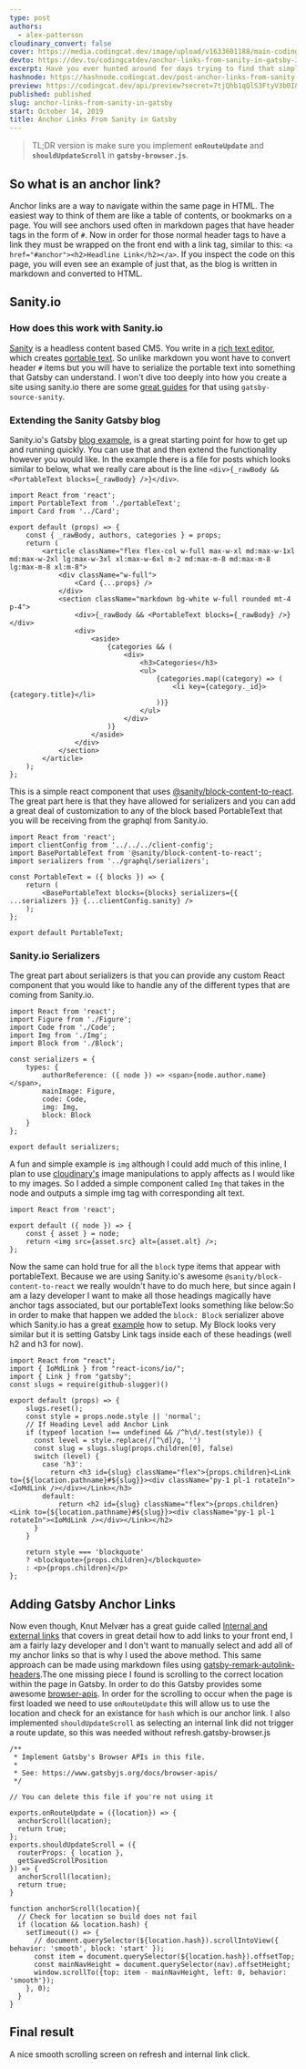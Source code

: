 ```yaml
---
type: post
authors:
  - alex-patterson
cloudinary_convert: false
cover: https://media.codingcat.dev/image/upload/v1633601188/main-codingcatdev-photo/lxr4hrhmfxa3rb4bilsf.png
devto: https://dev.to/codingcatdev/anchor-links-from-sanity-in-gatsby-320n
excerpt: Have you ever hunted around for days trying to find that simple package for adding anchor links to your Gatsby blog? It is easier than you might think, and you don't need a package!
hashnode: https://hashnode.codingcat.dev/post-anchor-links-from-sanity-in-gatsby
preview: https://codingcat.dev/api/preview?secret=7tjQhb1qQlS3FtyV3b0I&selectionType=post&selectionSlug=anchor-links-from-sanity-in-gatsby&_id=b4f07492416943ec8640a882f085b31d
published: published
slug: anchor-links-from-sanity-in-gatsby
start: October 14, 2019
title: Anchor Links From Sanity in Gatsby
---
```


> TL;DR version is make sure you implement **`onRouteUpdate`** and **`shouldUpdateScroll`** in **`gatsby-browser.js`**.

## So what is an anchor link?

Anchor links are a way to navigate within the same page in HTML. The easiest way to think of them are like a table of contents, or bookmarks on a page. You will see anchors used often in markdown pages that have header tags in the form of `#`. Now in order for those normal header tags to have a link they must be wrapped on the front end with a link tag, similar to this: `<a href="#anchor"><h2>Headline Link</h2></a>`. If you inspect the code on this page, you will even see an example of just that, as the blog is written in markdown and converted to HTML.

## Sanity.io

### How does this work with Sanity.io

[Sanity](https://www.sanity.io/) is a headless content based CMS. You write in a [rich text editor](https://www.sanity.io/docs/what-you-need-to-know-about-block-text), which creates [portable text](https://www.portabletext.org/). So unlike markdown you wont have to convert header `#` items but you will have to serialize the portable text into something that Gatsby can understand. I won't dive too deeply into how you create a site using sanity.io there are some [great guides](https://www.gatsbyjs.org/packages/gatsby-source-sanity/?=sanity#gatsby-source-sanity) for that using `gatsby-source-sanity`.

### Extending the Sanity Gatsby blog

Sanity.io's Gatsby [blog example](https://www.sanity.io/guides/the-blog-template), is a great starting point for how to get up and running quickly. You can use that and then extend the functionality however you would like. In the example there is a file for posts which looks similar to below, what we really care about is the line `<div>{_rawBody && <PortableText blocks={_rawBody} />}</div>`.

```tsx
import React from 'react';
import PortableText from './portableText';
import Card from '../Card';

export default (props) => {
	const { _rawBody, authors, categories } = props;
	return (
		<article className="flex flex-col w-full max-w-xl md:max-w-1xl md:max-w-2xl lg:max-w-3xl xl:max-w-6xl m-2 md:max-m-8 md:max-m-8 lg:max-m-8 xl:m-8">
			<div className="w-full">
				<Card {...props} />
			</div>
			<section className="markdown bg-white w-full rounded mt-4 p-4">
				<div>{_rawBody && <PortableText blocks={_rawBody} />}</div>
				<div>
					<aside>
						{categories && (
							<div>
								<h3>Categories</h3>
								<ul>
									{categories.map((category) => (
										<li key={category._id}>{category.title}</li>
									))}
								</ul>
							</div>
						)}
					</aside>
				</div>
			</section>
		</article>
	);
};
```

This is a simple react component that uses [@sanity/block-content-to-react](https://github.com/sanity-io/block-content-to-react). The great part here is that they have allowed for serializers and you can add a great deal of customization to any of the block based PortableText that you will be receiving from the graphql from Sanity.io.

```tsx
import React from 'react';
import clientConfig from '../../../client-config';
import BasePortableText from '@sanity/block-content-to-react';
import serializers from '../graphql/serializers';

const PortableText = ({ blocks }) => {
	return (
		<BasePortableText blocks={blocks} serializers={{ ...serializers }} {...clientConfig.sanity} />
	);
};

export default PortableText;
```

### Sanity.io Serializers

The great part about serializers is that you can provide any custom React component that you would like to handle any of the different types that are coming from Sanity.io.

```tsx
import React from 'react';
import Figure from './Figure';
import Code from './Code';
import Img from './Img';
import Block from './Block';

const serializers = {
	types: {
		authorReference: ({ node }) => <span>{node.author.name}</span>,
		mainImage: Figure,
		code: Code,
		img: Img,
		block: Block
	}
};

export default serializers;
```

A fun and simple example is `img` although I could add much of this inline, I plan to use [cloudinary's](http://cloudinary.com/) image manipulations to apply affects as I would like to my images. So I added a simple component called `Img` that takes in the node and outputs a simple img tag with corresponding alt text.

```tsx
import React from 'react';

export default ({ node }) => {
	const { asset } = node;
	return <img src={asset.src} alt={asset.alt} />;
};
```

Now the same can hold true for all the `block` type items that appear with portableText. Because we are using Sanity.io's awesome `@sanity/block-content-to-react` we really wouldn't have to do much here, but since again I am a lazy developer I want to make all those headings magically have anchor tags associated, but our portableText looks something like below:So in order to make that happen we added the `block: Block` serializer above which Sanity.io has a great [example](https://github.com/sanity-io/block-content-to-react#customizing-default-serializer-for-block-type) how to setup. My Block looks very similar but it is setting Gatsby Link tags inside each of these headings (well h2 and h3 for now).

```tsx
import React from "react";
import { IoMdLink } from "react-icons/io/";
import { Link } from "gatsby";
const slugs = require(github-slugger)()

export default (props) => {
    slugs.reset();
    const style = props.node.style || 'normal';
    // If Heading Level add Anchor Link
    if (typeof location !== undefined && /^h\d/.test(style)) {
      const level = style.replace(/[^\d]/g, '')
      const slug = slugs.slug(props.children[0], false)
      switch (level) {
        case 'h3':
          return <h3 id={slug} className="flex">{props.children}<Link to={${location.pathname}#${slug}}><div className="py-1 pl-1 rotateIn"><IoMdLink /></div></Link></h3>
        default:
            return <h2 id={slug} className="flex">{props.children}<Link to={${location.pathname}#${slug}}><div className="py-1 pl-1 rotateIn"><IoMdLink /></div></Link></h2>
      }
    }

    return style === 'blockquote'
    ? <blockquote>{props.children}</blockquote>
    : <p>{props.children}</p>
};

```

## Adding Gatsby Anchor Links

Now even though, Knut Melvær has a great guide called [Internal and external links](https://www.sanity.io/guides/portable-text-internal-and-external-links) that covers in great detail how to add links to your front end, I am a fairly lazy developer and I don't want to manually select and add all of my anchor links so that is why I used the above method. This same approach can be made using markdown files using [gatsby-remark-autolink-headers](https://www.gatsbyjs.org/packages/gatsby-remark-autolink-headers/?=remark).The one missing piece I found is scrolling to the correct location within the page in Gatsby. In order to do this Gatsby provides some awesome [browser-apis](https://www.gatsbyjs.org/docs/browser-apis/). In order for the scrolling to occur when the page is first loaded we need to use `onRouteUpdate` this will allow us to use the location and check for an existance for `hash` which is our anchor link. I also implemented `shouldUpdateScroll` as selecting an internal link did not trigger a route update, so this was needed without refresh.gatsby-browser.js

```tsx
/**
 * Implement Gatsby's Browser APIs in this file.
 *
 * See: https://www.gatsbyjs.org/docs/browser-apis/
 */

// You can delete this file if you're not using it

exports.onRouteUpdate = ({location}) => {
  anchorScroll(location);
  return true;
};
exports.shouldUpdateScroll = ({
  routerProps: { location },
  getSavedScrollPosition
}) => {
  anchorScroll(location);
  return true;
}

function anchorScroll(location){
  // Check for location so build does not fail
  if (location && location.hash) {
    setTimeout(() => {
      // document.querySelector(${location.hash}).scrollIntoView({ behavior: 'smooth', block: 'start' });
      const item = document.querySelector(${location.hash}).offsetTop;
      const mainNavHeight = document.querySelector(nav).offsetHeight;
      window.scrollTo({top: item - mainNavHeight, left: 0, behavior: 'smooth'});
    }, 0);
  }
}

```

## Final result

A nice smooth scrolling screen on refresh and internal link click.

